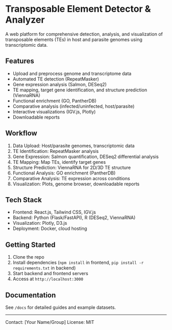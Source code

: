 # Transposable Element Detector & Analyzer

A web platform for comprehensive detection, analysis, and visualization of transposable elements (TEs) in host and parasite genomes using transcriptomic data.

## Features
- Upload and preprocess genome and transcriptome data
- Automated TE detection (RepeatMasker)
- Gene expression analysis (Salmon, DESeq2)
- TE mapping, target gene identification, and structure prediction (ViennaRNA)
- Functional enrichment (GO, PantherDB)
- Comparative analysis (infected/uninfected, host/parasite)
- Interactive visualizations (IGV.js, Plotly)
- Downloadable reports

## Workflow
1. Data Upload: Host/parasite genomes, transcriptomic data
2. TE Identification: RepeatMasker analysis
3. Gene Expression: Salmon quantification, DESeq2 differential analysis
4. TE Mapping: Map TEs, identify target genes
5. Structure Prediction: ViennaRNA for 2D/3D TE structure
6. Functional Analysis: GO enrichment (PantherDB)
7. Comparative Analysis: TE expression across conditions
8. Visualization: Plots, genome browser, downloadable reports

## Tech Stack
- Frontend: React.js, Tailwind CSS, IGV.js
- Backend: Python (Flask/FastAPI), R (DESeq2, ViennaRNA)
- Visualization: Plotly, D3.js
- Deployment: Docker, cloud hosting

## Getting Started
1. Clone the repo
2. Install dependencies (`npm install` in frontend, `pip install -r requirements.txt` in backend)
3. Start backend and frontend servers
4. Access at `http://localhost:3000`

## Documentation
See `/docs` for detailed guides and example datasets.

---

Contact: [Your Name/Group]
License: MIT
